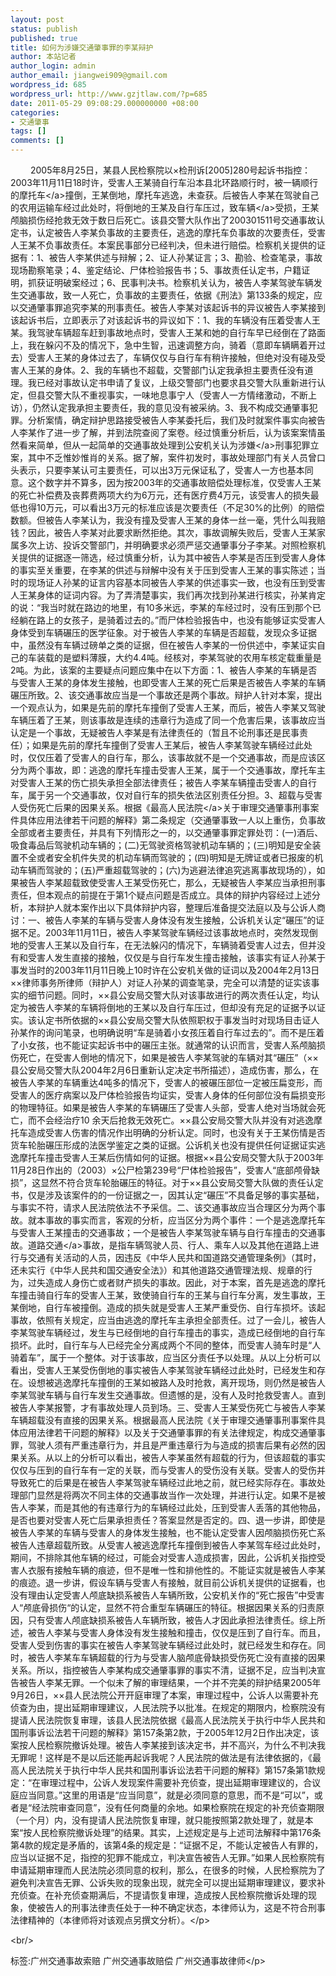 ```yaml
---
layout: post
status: publish
published: true
title: 如何为涉嫌交通肇事罪的李某辩护
author: 本站记者
author_login: admin
author_email: jiangwei909@gmail.com
wordpress_id: 685
wordpress_url: http://www.gzjtlaw.com/?p=685
date: 2011-05-29 09:08:29.000000000 +08:00
categories:
- 交通肇事
tags: []
comments: []
---
```

<p><p>　　 2005年8月25日，某县人民检察院以&times;检刑诉[2005]280号起诉书指控：2003年11月11日18时许，受害人王某骑自行车沿本县北环路顺行时，被一辆顺行的<a>摩托车<&#47;a>撞倒，王某倒地，摩托车逃逸，未查获。后被告人李某在驾驶自己的农用运输车经过此处时，将倒地的王某及自行车压过，致<a>车辆<&#47;a>受损，王某颅脑损伤经抢救无效于数日后死亡。该县交警大队作出了200301511号交通事故认定书，认定被告人李某负事故的主要责任，逃逸的摩托车负事故的次要责任，受害人王某不负事故责任。本案民事部分已经判决，但未进行赔偿。检察机关提供的证据有：1、被告人李某供述与辩解；2、证人孙某证言；3、勘验、检查笔录，事故现场勘察笔录；4、鉴定结论、尸体检验报告书；5、事故责任认定书，户籍证明，抓获证明破案经过；6、民事判决书。检察机关认为，被告人李某驾驶车辆发生交通事故，致一人死亡，负事故的主要责任，依据《刑法》第133条的规定，应以交通肇事罪追究李某的刑事责任。被告人李某对该起诉书的异议被告人李某接到该起诉书后，立即表示了对该起诉书的异议如下：1、我的车辆没有压着受害人王某。我驾驶车辆超车赶到事故地点时，受害人王某和她的自行车早已经倒在了路面上，我在躲闪不及的情况下，急中生智，迅速调整方向，骑着（意即车辆瞒着开过去）受害人王某的身体过去了，车辆仅仅与自行车有稍许接触，但绝对没有碰及受害人王某的身体。2、我的车辆也不超载，交警部门认定我承担主要责任没有道理。我已经对事故认定书申请了复议，上级交警部门也要求县交警大队重新进行认定，但县交警大队不重视事实，一味地息事宁人（受害人一方情绪激动，不断上访），仍然认定我承担主要责任，我的意见没有被采纳。3、我不构成交通肇事犯罪。分析案情，确定辩护思路接受被告人李某委托后，我们及时就案件事实向被告人李某作了进一步了解，并到法院查阅了案卷。经过慎重分析后，认为该案案情虽然看来简单，但从一起简单的交通事故处理到公安机关认为<a>涉嫌<&#47;a>刑事犯罪立案，其中不乏惟妙惟肖的关系。据了解，案件初发时，事故处理部门有关人员曾口头表示，只要李某认可主要责任，可以出3万元保证私了，受害人一方也基本同意。这个数字并不算多，因为按2003年的交通事故赔偿处理标准，仅受害人王某的死亡补偿费及丧葬费两项大约为6万元，还有医疗费4万元，该受害人的损失最低也得10万元，可以看出3万元的标准应该是次要责任（不足30%的比例）的赔偿数额。但被告人李某认为，我没有撞及受害人王某的身体一丝一毫，凭什么叫我赔钱？因此，被告人李某对此要求断然拒绝。其次，事故调解失败后，受害人王某家属多次上访、投诉交警部门，并明确要求必须严惩交通肇事分子李某。对照检察机关提供的证据逐一筛选，经过慎重分析，认为其中被告人李某是否压到受害人身体的事实至关重要，在李某的供述与辩解中没有关于压到受害人王某的事实陈述；当时的现场证人孙某的证言内容基本同被告人李某的供述事实一致，也没有压到受害人王某身体的证词内容。为了弄清楚事实，我们再次找到孙某进行核实，孙某肯定的说：&ldquo;我当时就在路边的地里，有10多米远，李某的车经过时，没有压到那个已经躺在路上的女孩子，是骑着过去的。&rdquo;而尸体检验报告中，也没有能够证实受害人身体受到车辆碾压的医学征象。对于被告人李某的车辆是否超载，发现众多证据中，虽然没有车辆过磅单之类的证据，但在被告人李某的一份供述中，李某证实自己的车装载的是塑料薄膜，大约4.4吨。经核对，李某驾驶的农用车核定载重量是2吨。为此，该案的主要疑点问题应集中在以下方面：1、被告人李某的车辆是否与受害人王某的身体发生接触，也即受害人王某的死亡后果是否被告人李某的车辆碾压所致。2、该交通事故应当是一个事故还是两个事故。辩护人针对本案，提出一个观点认为，如果是先前的摩托车撞倒了受害人王某，而后，被告人李某又驾驶车辆压着了王某，则该事故是连续的违章行为造成了同一个危害后果，该事故应当认定是一个事故，无疑被告人李某是有法律责任的（暂且不论刑事还是民事责任）；如果是先前的摩托车撞倒了受害人王某后，被告人李某驾驶车辆经过此处时，仅仅压着了受害人的自行车，那么，该事故就不是一个交通事故，而是应该区分为两个事故，即：逃逸的摩托车撞击受害人王某，属于一个交通事故，摩托车主对受害人王某的伤亡损失承担全部法律责任；被告人李某车辆撞击受害人的自行车，属于另一个交通事故，仅对自行车的损失依法区别责任分担。3、超载与受害人受伤死亡后果的因果关系。根据《最高<a>人民法院<&#47;a>关于审理交通肇事刑事案件具体应用法律若干问题的解释》第二条规定（交通肇事致一人以上重伤，负事故全部或者主要责任，并具有下列情形之一的，以交通肇事罪定罪处罚：(一)酒后、吸食毒品后驾驶机动车辆的；(二)无驾驶资格驾驶机动车辆的；(三)明知是安全装置不全或者安全机件失灵的机动车辆而驾驶的；(四)明知是无牌证或者已报废的机动车辆而驾驶的；(五)严重超载驾驶的；(六)为逃避法律追究逃离事故现场的），如果被告人李某超载致使受害人王某受伤死亡，那么，无疑被告人李某应当承担刑事责任，但本观点的前提在于第1个疑点问题是否成立。具体的辩护内容经过上述分析，本辩护人就本案作出以下具体辩护内容，整理后准备提交法庭以及与公诉人商讨：一、被告人李某的车辆与受害人身体没有发生接触，公诉机关认定&ldquo;碾压&rdquo;的证据不足。2003年11月11日，被告人李某驾驶车辆经过该事故地点时，突然发现倒地的受害人王某以及自行车，在无法躲闪的情况下，车辆骑着受害人过去，但并没有和受害人发生直接的接触，仅仅是与自行车发生撞击接触，该事实有证人孙某于事发当时的2003年11月11日晚上10时许在公安机关做的证词以及2004年2月13日&times;&times;律师事务所律师（辩护人）对证人孙某的调查笔录，完全可以清楚的证实该事实的细节问题。同时，&times;&times;县公安局交警大队对该事故进行的两次责任认定，均认定为被告人李某的车辆将倒地的王某以及自行车压过，但却没有充足的证据予以证实。该认定书所依据的&times;&times;县公安局交警大队依照职权于事发当时对现场目击证人孙某作的询问笔录，也明确说明&ldquo;车是骑着小女孩压着自行车过去的&rdquo;。而不是压着了小女孩，也不能证实起诉书中的碾压主张。就通常的认识而言，受害人系颅脑损伤死亡，在受害人倒地的情况下，如果是被告人李某驾驶的车辆对其&ldquo;碾压&rdquo;（&times;&times;县公安局交警大队2004年2月6日重新认定决定书所描述），造成伤害，那么，在被告人李某的车辆重达4吨多的情况下，受害人的被碾压部位一定被压扁变形，而受害人的医疗病案以及尸体检验报告均证实，受害人身体的任何部位没有扁损变形的物理特征。如果是被告人李某的车辆碾压了受害人头部，受害人绝对当场就会死亡，而不会经治疗10 余天后抢救无效死亡。&times;&times;县公安局交警大队并没有对逃逸摩托车造成受害人伤害的情况作出明确的分析认定。同时，也没有关于王某伤情是否货车轮胎碾压形成的法医学鉴定之类的证据。公诉机关也没有提供任何证据证实逃逸摩托车撞击受害人王某后伤情如何的证据。根据&times;&times;县公安局交警大队于2003年11月28日作出的（2003）&times;公尸检第239号&ldquo;尸体检验报告&rdquo;，受害人&ldquo;底部颅骨缺损&rdquo;，这显然不符合货车轮胎碾压的特征。对于&times;&times;县公安局交警大队做的责任认定书，仅是涉及该案件的的一份证据之一，因其认定&ldquo;碾压&rdquo;不具备足够的事实基础，与事实不符，请求人民法院依法不予采信。二、该交通事故应当合理区分为两个事故。就本事故的事实而言，客观的分析，应当区分为两个事件：一个是逃逸摩托车与受害人王某撞击的交通事故；一个是被告人李某驾驶车辆与自行车撞击的交通事故。<a>道路交通<&#47;a>事故，是指车辆驾驶人员、行人、乘车人以及其他在道路上进行与交通有关活动的人员，因违反《中华人民共和国道路交通管理条例》（其时，还未实行《中华人民共和国交通安全法》）和其他道路交通管理法规、规章的行为，过失造成人身伤亡或者财产损失的事故。因此，对于本案，首先是逃逸的摩托车撞击骑自行车的受害人王某，致使骑自行车的王某与自行车分离，发生事故，王某倒地，自行车被撞倒。造成的损失就是受害人王某严重受伤、自行车损坏。该起事故，依照有关规定，应当由逃逸的摩托车主承担全部责任。过了一会儿，被告人李某驾驶车辆经过，发生与已经倒地的自行车撞击的事实，造成已经倒地的自行车损坏。此时，自行车与人已经完全分离成两个不同的整体，而受害人骑车时是&ldquo;人骑着车&rdquo;，属于一个整体。对于该事故，应当区分责任予以处理。从以上分析可以看出，受害人王某受伤倒地的事实被告人李某驾驶车辆经过此处时，已经发生和存在。设想被逃逸摩托车撞倒的王某如被路人及时抢救，离开现场，则仍然是被告人李某驾驶车辆与自行车发生交通事故。但遗憾的是，没有人及时抢救受害人。直到被告人李某报警，才有事故处理人员到场。三、受害人王某受伤死亡与被告人李某车辆超载没有直接的因果关系。根据最高人民法院《关于审理交通肇事刑事案件具体应用法律若干问题的解释》以及关于交通肇事罪的有关法律规定，构成交通肇事罪，驾驶人须有严重违章行为，并且是严重违章行为与造成的损害后果有必然的因果关系。从以上的分析可以看出，被告人李某虽然有超载的行为，但该超载的事实仅仅与压到的自行车有一定的关联，而与受害人的受伤没有关联。受害人的受伤并导致死亡的后果是在被告人李某驾驶车辆经过此地之前，就已经实际存在。事故处理部门显然是将两次不同主体的交通事故当作一次处理，并进行认定。如果不是被告人李某，而是其他的有违章行为的车辆经过此处，压到受害人丢落的其他物品，是否也要对受害人死亡后果承担责任？答案显然是否定的。四、退一步讲，即使是被告人李某的车辆与受害人的身体发生接触，也不能认定受害人因颅脑损伤死亡系被告人违章超载所致。从受害人被逃逸摩托车撞倒到被告人李某驾车经过此处时，期间，不排除其他车辆的经过，可能会对受害人造成损害，因此，公诉机关指控受害人衣服有接触车辆的痕迹，但不是唯一性和排他性的。不能证实就是被告人李某的痕迹。退一步讲，假设车辆与受害人有接触，就目前公诉机关提供的证据看，也没有理由认定受害人颅底缺损系被告人车辆所致，公安机关作的&ldquo;死亡报告&rdquo;中受害人&ldquo;颅底骨损伤&ldquo;的认定，显然不符合重型车辆碾压的特征。根据因果关系的归责原因，只有受害人颅底缺损系被告人车辆所致，被告人才因此承担法律责任。综上所述，被告人李某与受害人身体没有发生接触和撞击，仅仅是压到了自行车。而且，受害人受到伤害的事实在被告人李某驾驶车辆经过此处时，就已经发生和存在。同时，被告人李某车车辆超载的行为与受害人脑颅底骨缺损受伤死亡没有直接的因果关系。所以，指控被告人李某构成交通肇事罪的事实不清，证据不足，应当判决宣告被告人李某无罪。一个似未了解的审理结果，一个并不完美的辩护结果2005年9月26日，&times;&times;县人民法院公开开庭审理了本案，审理过程中，公诉人以需要补充侦查为由，提出延期审理建议，人民法院予以批准。在规定的期限内，检察院没有提请人民法院恢复审理，该县人民法院依据《最高人民法院关于执行中华人民共和国刑事诉讼法若干问题的解释》第157条第2款，于2005年12月2日作出决定，该案按人民检察院撤诉处理。被告人李某接到该决定书，并不高兴，为什么不判决我无罪呢！这样是不是以后还能再起诉我呢？人民法院的做法是有法律依据的，《最高人民法院关于执行中华人民共和国刑事诉讼法若干问题的解释》第157条第1款规定：&ldquo;在审理过程中，公诉人发现案件需要补充侦查，提出延期审理建议的，合议庭应当同意。&rdquo;这里的用语是&ldquo;应当同意&rdquo;，就是必须同意的意思，而不是&ldquo;可以&rdquo;，或者是&ldquo;经法院审查同意&rdquo;，没有任何商量的余地。如果检察院在规定的补充侦查期限（一个月）内，没有提请人民法院恢复审理，就只能按照第2款处理了，就是本案&ldquo;按人民检察院撤诉处理&rdquo;的结果。其实，上述规定是与上述司法解释中第176条第4款的规定是矛盾的，该第4条的规定是：&ldquo;证据不足，不能认定被告人有罪的，应当以证据不足，指控的犯罪不能成立，判决宣告被告人无罪。&rdquo;如果人民检察院有申请延期审理而人民法院必须同意的权利，那么，在很多的时候，人民检察院为了避免判决宣告无罪、公诉失败的现象出现，就完全可以提出延期审理建议，要求补充侦查。在补充侦查期满后，不提请恢复审理，造成按人民检察院撤诉处理的现象，使被告人的刑事法律责任处于一种不确定状态，本律师认为，这是不符合刑事法律精神的（本律师将对该观点另撰文分析）。<&#47;p><br&#47;><p>标签:广州交通事故索赔 广州交通事故赔偿 广州交通事故律师<&#47;p>
